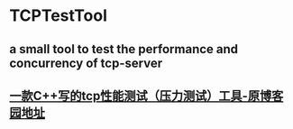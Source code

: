 # TCPTestTool
## a small tool to test  the performance and concurrency of tcp-server 
## [一款C++写的tcp性能测试（压力测试）工具-原博客园地址](https://www.cnblogs.com/xuhuajie/p/8213534.html)

